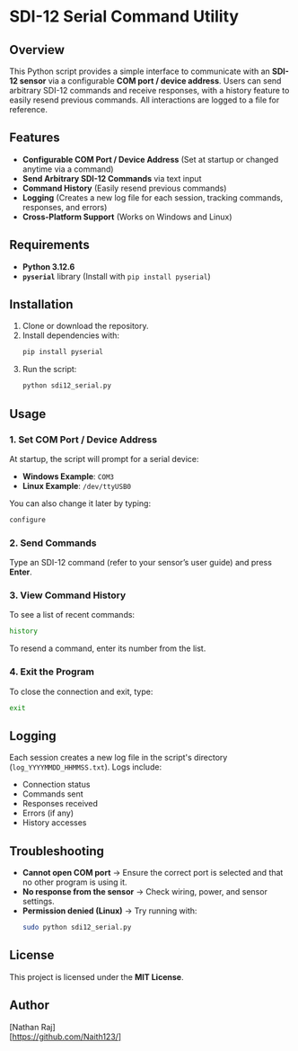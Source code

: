 # SDI-12 Serial Command Utility

## Overview
This Python script provides a simple interface to communicate with an **SDI-12 sensor** via a configurable **COM port / device address**. Users can send arbitrary SDI-12 commands and receive responses, with a history feature to easily resend previous commands. All interactions are logged to a file for reference.

## Features
- **Configurable COM Port / Device Address** (Set at startup or changed anytime via a command)
- **Send Arbitrary SDI-12 Commands** via text input
- **Command History** (Easily resend previous commands)
- **Logging** (Creates a new log file for each session, tracking commands, responses, and errors)
- **Cross-Platform Support** (Works on Windows and Linux)

## Requirements
- **Python 3.12.6**
- **`pyserial`** library (Install with `pip install pyserial`)

## Installation
1. Clone or download the repository.
2. Install dependencies with:
   ```sh
   pip install pyserial
   ```
3. Run the script:
   ```sh
   python sdi12_serial.py
   ```

## Usage
### 1. **Set COM Port / Device Address**
At startup, the script will prompt for a serial device:
- **Windows Example**: `COM3`
- **Linux Example**: `/dev/ttyUSB0`

You can also change it later by typing:
```sh
configure
```

### 2. **Send Commands**
Type an SDI-12 command (refer to your sensor’s user guide) and press **Enter**.

### 3. **View Command History**
To see a list of recent commands:
```sh
history
```
To resend a command, enter its number from the list.

### 4. **Exit the Program**
To close the connection and exit, type:
```sh
exit
```

## Logging
Each session creates a new log file in the script's directory (`log_YYYYMMDD_HHMMSS.txt`). Logs include:
- Connection status
- Commands sent
- Responses received
- Errors (if any)
- History accesses

## Troubleshooting
- **Cannot open COM port** → Ensure the correct port is selected and that no other program is using it.
- **No response from the sensor** → Check wiring, power, and sensor settings.
- **Permission denied (Linux)** → Try running with:
  ```sh
  sudo python sdi12_serial.py
  ```

## License
This project is licensed under the **MIT License**.

## Author
[Nathan Raj]  
[https://github.com/Naith123/]

